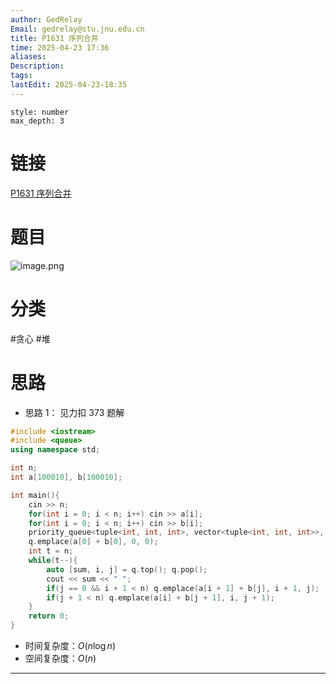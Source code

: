 ```yaml
---
author: GedRelay
Email: gedrelay@stu.jnu.edu.cn
title: P1631 序列合并
time: 2025-04-23 17:36
aliases: 
Description: 
tags: 
lastEdit: 2025-04-23-18:35
---
```


```toc
style: number
max_depth: 3
```

# 链接
[P1631 序列合并](https://www.luogu.com.cn/problem/P1631) 

# 题目
![image.png](https://ged-pic-bed.oss-cn-guangzhou.aliyuncs.com/img/202504231736491.png)


# 分类
#贪心 #堆 

# 思路
- 思路 1：
见力扣 373 题解

```cpp
#include <iostream>
#include <queue>
using namespace std;

int n;
int a[100010], b[100010];

int main(){
    cin >> n;
    for(int i = 0; i < n; i++) cin >> a[i];
    for(int i = 0; i < n; i++) cin >> b[i];
    priority_queue<tuple<int, int, int>, vector<tuple<int, int, int>>, greater<>> q;
    q.emplace(a[0] + b[0], 0, 0);
    int t = n;
    while(t--){
        auto [sum, i, j] = q.top(); q.pop();
        cout << sum << " ";
        if(j == 0 && i + 1 < n) q.emplace(a[i + 1] + b[j], i + 1, j);
        if(j + 1 < n) q.emplace(a[i] + b[j + 1], i, j + 1);
    }
    return 0;
}
```


- 时间复杂度：${O\left( n\log n \right)  }$ 
- 空间复杂度：${O\left( n \right)  }$ 


---

